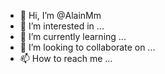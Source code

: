 - 👋 Hi, I’m @AlainMm
- 👀 I’m interested in ...
- 🌱 I’m currently learning ...
- 💞️ I’m looking to collaborate on ...
- 📫 How to reach me ...

<!---
AlainMm/AlainMm is a ✨ special ✨ repository because its `README.md` (this file) appears on your GitHub profile.
You can click the Preview link to take a look at your changes.
--->
